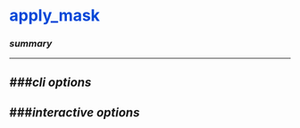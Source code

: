 # <span style="color: #0048d8">**apply_mask**</span>

### *summary*
---


*###cli options*
---


###*interactive options*
---

